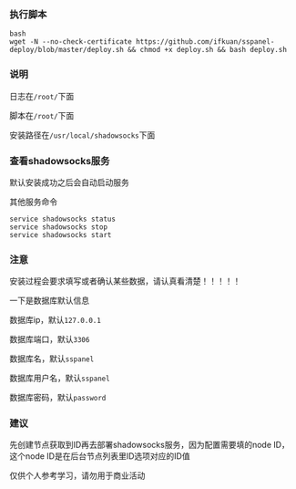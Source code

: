 
### 执行脚本
```
bash
wget -N --no-check-certificate https://github.com/ifkuan/sspanel-deploy/blob/master/deploy.sh && chmod +x deploy.sh && bash deploy.sh

```

### 说明
日志在`/root/`下面

脚本在`/root/`下面

安装路径在`/usr/local/shadowsocks`下面

### 查看shadowsocks服务

默认安装成功之后会自动启动服务

其他服务命令
```
service shadowsocks status
service shadowsocks stop
service shadowsocks start
```

### 注意
安装过程会要求填写或者确认某些数据，请认真看清楚！！！！！

一下是数据库默认信息

数据库ip，默认`127.0.0.1`

数据库端口，默认`3306`

数据库名，默认`sspanel`

数据库用户名，默认`sspanel`

数据库密码，默认`password`

### 建议

先创建节点获取到ID再去部署shadowsocks服务，因为配置需要填的node ID，这个node ID是在后台节点列表里ID选项对应的ID值


仅供个人参考学习，请勿用于商业活动
